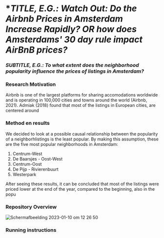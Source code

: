 # **TITLE, E.G.: Watch Out: Do the Airbnb Prices in Amsterdam Increase Rapidly? OR how does Amsterdams' 30 day rule impact AirBnB prices?*
### *SUBTITLE, E.G.: To what extent does the neighborhood popularity influence the prices of listings in Amsterdam?*

### **Research Motivation**
Airbnb is one of the largest platforms for sharing accomodations worldwide and is operating in 100,000 cities and towns around the world (Airbnb, 2021). Admiak (2018) found that most of the listings in European cities, are centered around 

### **Method en results**
We decided to look at a possible causal relationship between the popularity of a neighborhlistings is the least popular. By making this assumption, these are the five most popular neighborhoods in Amsterdam:
1. Centrum-West
2. De Baarsjes - Oost-West
3. Centrum-Oost
4. De Pijp - Rivierenbuurt
5. Westerpark

After seeing these results, it can be concluded that most of the listings were priced lower at the end of the year, compared to the beginning, also in the popu

### **Repository Overview**

![Schermafbeelding 2023-01-10 om 12 26 50](https://user-images.githubusercontent.com/98963939/211540400-b74ae7fb-8771-4e38-816a-95d31094538c.png)

### **Running instructions**
